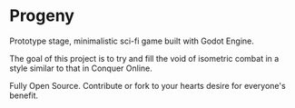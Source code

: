 # Progeny
Prototype stage, minimalistic sci-fi game built with Godot Engine.

The goal of this project is to try and fill the void of isometric combat
in a style similar to that in Conquer Online. 

Fully Open Source. Contribute or fork to your hearts desire
for everyone's benefit.
